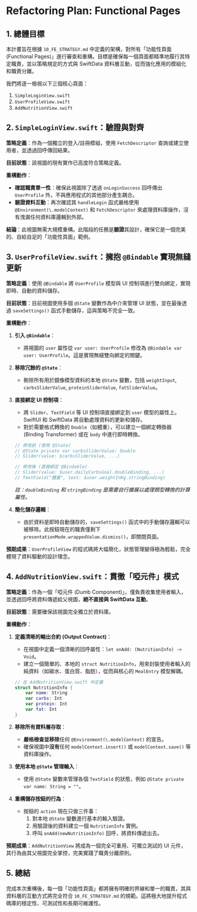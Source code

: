
# Refactoring Plan: Functional Pages

## 1. 總體目標

本計畫旨在根據 `10_FE_STRATEGY.md` 中定義的架構，對所有「功能性頁面 (Functional Pages)」進行審查和重構。目標是確保每一個頁面都精準地履行其特定職責，並以策略規定的方式與 SwiftData 資料層互動，從而強化應用的模組化和職責分離。

我們將逐一檢視以下三個核心頁面：

1.  `SimpleLoginView.swift`
2.  `UserProfileView.swift`
3.  `AddNutritionView.swift`

## 2. `SimpleLoginView.swift`：驗證與對齊

**策略定義**：作為一個獨立的登入/註冊模組，使用 `FetchDescriptor` 查詢或建立使用者，並透過回呼傳回結果。

**目前狀態**：該視圖的現有實作已高度符合策略定義。

**重構動作**：

*   **確認職責單一性**：確保此視圖除了透過 `onLoginSuccess` 回呼傳出 `UserProfile` 外，不與應用程式的其他部分產生耦合。
*   **驗證資料互動**：再次確認其 `handleLogin` 函式嚴格使用 `@Environment(\.modelContext)` 和 `FetchDescriptor` 來處理資料庫操作，沒有洩漏任何資料庫邏輯到外部。

**結論**：此視圖無需大規模重構。此階段的任務是**驗證**其設計，確保它是一個完美的、自給自足的「功能性頁面」範例。

## 3. `UserProfileView.swift`：擁抱 `@Bindable` 實現無縫更新

**策略定義**：使用 `@Bindable` 將 `UserProfile` 模型與 UI 控制項進行雙向綁定，實現即時、自動的資料儲存。

**目前狀態**：目前視圖使用多個 `@State` 變數作為中介來管理 UI 狀態，並在最後透過 `saveSettings()` 函式手動儲存，這與策略不完全一致。

**重構動作**：

1.  **引入 `@Bindable`**：
    *   將視圖的 `user` 屬性從 `var user: UserProfile` 修改為 `@Bindable var user: UserProfile`。這是實現無縫雙向綁定的關鍵。

2.  **移除冗餘的 `@State`**：
    *   刪除所有用於鏡像模型資料的本地 `@State` 變數，包括 `weightInput`, `carbsSliderValue`, `proteinSliderValue`, `fatSliderValue`。

3.  **直接綁定 UI 控制項**：
    *   將 `Slider`、`TextField` 等 UI 控制項直接綁定到 `user` 模型的屬性上。SwiftUI 和 SwiftData 將自動處理資料的更新和儲存。
    *   對於需要格式轉換的 `Double`（如體重），可以建立一個綁定轉換器 (Binding Transformer) 或在 `body` 中進行即時轉換。

    ```swift
    // 修改前 (使用 @State)
    // @State private var carbsSliderValue: Double
    // Slider(value: $carbsSliderValue, ...)

    // 修改後 (直接綁定 @Bindable)
    // Slider(value: $user.dailyCarbsGoal.doubleBinding, ...)
    // TextField("體重", text: $user.weightInKg.stringBinding)
    ```
    *註：`doubleBinding` 和 `stringBinding` 是需要自行擴展以處理類型轉換的計算屬性。*

4.  **簡化儲存邏輯**：
    *   由於資料是即時自動儲存的，`saveSettings()` 函式中的手動儲存邏輯可以被移除。此按鈕現在的職責僅剩下 `presentationMode.wrappedValue.dismiss()`，即關閉頁面。

**預期成果**：`UserProfileView` 的程式碼將大幅簡化，狀態管理變得極為輕鬆，完全體現了資料驅動的設計理念。

## 4. `AddNutritionView.swift`：貫徹「啞元件」模式

**策略定義**：作為一個「啞元件 (Dumb Component)」，僅負責收集使用者輸入，並透過回呼將資料傳遞給父視圖，**絕不直接與 SwiftData 互動**。

**目前狀態**：需要確保該視圖完全獨立於資料庫。

**重構動作**：

1.  **定義清晰的輸出合約 (Output Contract)**：
    *   在視圖中定義一個清晰的回呼屬性：`let onAdd: (NutritionInfo) -> Void`。
    *   建立一個簡單的、本地的 `struct NutritionInfo`，用來封裝使用者輸入的純資料（如碳水、蛋白質、脂肪），從而與核心的 `MealEntry` 模型解耦。

    ```swift
    // 在 AddNutritionView.swift 中定義
    struct NutritionInfo {
        var name: String
        var carbs: Int
        var protein: Int
        var fat: Int
    }
    ```

2.  **移除所有資料層存取**：
    *   **嚴格檢查並移除**任何 `@Environment(\.modelContext)` 的宣告。
    *   確保視圖中**沒有**任何 `modelContext.insert()` 或 `modelContext.save()` 等資料庫操作。

3.  **使用本地 `@State` 管理輸入**：
    *   使用 `@State` 變數來管理各個 `TextField` 的狀態，例如 `@State private var name: String = ""`。

4.  **重構儲存按鈕的行為**：
    *   按鈕的 `action` 現在只做三件事：
        1.  對本地 `@State` 變數進行基本的輸入驗證。
        2.  用驗證後的資料建立一個 `NutritionInfo` 實例。
        3.  呼叫 `onAdd(newNutritionInfo)` 回呼，將資料傳遞出去。

**預期成果**：`AddNutritionView` 將成為一個完全可重用、可獨立測試的 UI 元件，其行為由其父視圖完全掌控，完美實踐了職責分離原則。

## 5. 總結

完成本次重構後，每一個「功能性頁面」都將擁有明確的界線和單一的職責，其與資料層的互動方式將完全符合 `10_FE_STRATEGY.md` 的規範。這將極大地提升程式碼庫的穩定性、可測試性和長期可維護性。
